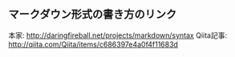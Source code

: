 ## マークダウン形式の書き方のリンク

本家: http://daringfireball.net/projects/markdown/syntax
Qiita記事: http://qiita.com/Qiita/items/c686397e4a0f4f11683d


